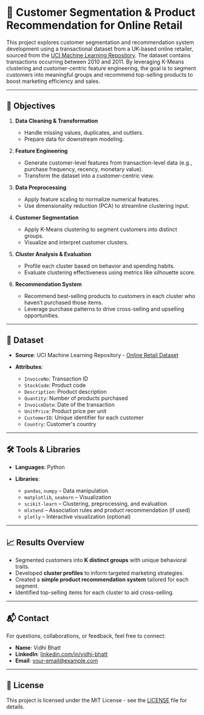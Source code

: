 # 🛒 Customer Segmentation & Product Recommendation for Online Retail

This project explores customer segmentation and recommendation system development using a transactional dataset from a UK-based online retailer, sourced from the [UCI Machine Learning Repository](https://archive.ics.uci.edu/ml/datasets/online+retail). The dataset contains transactions occurring between 2010 and 2011. By leveraging K-Means clustering and customer-centric feature engineering, the goal is to segment customers into meaningful groups and recommend top-selling products to boost marketing efficiency and sales.

---

## 📌 Objectives

1. **Data Cleaning & Transformation**

   * Handle missing values, duplicates, and outliers.
   * Prepare data for downstream modeling.

2. **Feature Engineering**

   * Generate customer-level features from transaction-level data (e.g., purchase frequency, recency, monetary value).
   * Transform the dataset into a customer-centric view.

3. **Data Preprocessing**

   * Apply feature scaling to normalize numerical features.
   * Use dimensionality reduction (PCA) to streamline clustering input.

4. **Customer Segmentation**

   * Apply K-Means clustering to segment customers into distinct groups.
   * Visualize and interpret customer clusters.

5. **Cluster Analysis & Evaluation**

   * Profile each cluster based on behavior and spending habits.
   * Evaluate clustering effectiveness using metrics like silhouette score.

6. **Recommendation System**

   * Recommend best-selling products to customers in each cluster who haven’t purchased those items.
   * Leverage purchase patterns to drive cross-selling and upselling opportunities.

---

## 📂 Dataset

* **Source**: UCI Machine Learning Repository - [Online Retail Dataset](https://archive.ics.uci.edu/ml/datasets/online+retail)
* **Attributes**:

  * `InvoiceNo`: Transaction ID
  * `StockCode`: Product code
  * `Description`: Product description
  * `Quantity`: Number of products purchased
  * `InvoiceDate`: Date of the transaction
  * `UnitPrice`: Product price per unit
  * `CustomerID`: Unique identifier for each customer
  * `Country`: Customer's country

---

## 🛠️ Tools & Libraries

* **Languages**: Python
* **Libraries**:

  * `pandas`, `numpy` – Data manipulation
  * `matplotlib`, `seaborn` – Visualization
  * `scikit-learn` – Clustering, preprocessing, and evaluation
  * `mlxtend` – Association rules and product recommendation (if used)
  * `plotly` – Interactive visualization (optional)

---

## 📈 Results Overview

* Segmented customers into **K distinct groups** with unique behavioral traits.
* Developed **cluster profiles** to inform targeted marketing strategies.
* Created a **simple product recommendation system** tailored for each segment.
* Identified top-selling items for each cluster to aid cross-selling.

---

## 📬 Contact

For questions, collaborations, or feedback, feel free to connect:

* **Name**: Vidhi Bhatt
* **LinkedIn**: [linkedin.com/in/vidhi-bhatt](https://www.linkedin.com/in/vidhi2000/)
* **Email**: [your-email@example.com](mailto:bhattvidhi1203@gmail.com)

---

## 📄 License

This project is licensed under the MIT License - see the [LICENSE](LICENSE) file for details.

